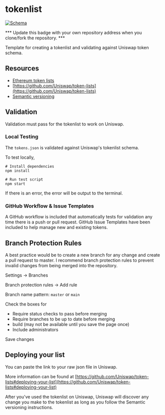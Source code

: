 # tokenlist

[![Schema](https://github.com/nathanjessen/tokenlist/workflows/Schema/badge.svg)](https://github.com/nathanjessen/tokenlist/actions?query=workflow%3ASchema)

*** Update this badge with your own repository address when you clone/fork the repository. ***

Template for creating a tokenlist and validating against Uniswap token schema.

## Resources

* [Ethereum token lists](https://tokenlists.org/)
* [https://github.com/Uniswap/token-lists](https://github.com/Uniswap/token-lists)
* [Semantic versioning](https://github.com/Uniswap/token-lists/blob/master/README.md#semantic-versioning)

## Validation

Validation must pass for the tokenlist to work on Uniswap.

### Local Testing

The `tokens.json` is validated against Uniswap's tokenlist schema.

To test locally,

```
# Install dependencies
npm install

# Run test script
npm start
```

If there is an error, the error will be output to the terminal.

### GitHub Workflow & Issue Templates

A GitHub workflow is included that automatically tests for validation any time there is a push or pull request.
GitHub Issue Templates have been included to help manage new and existing tokens.

## Branch Protection Rules

A best practice would be to create a new branch for any change and create a pull request to master. I recommend branch protection rules to prevent invalid changes from being merged into the repository.

Settings -> Branches

Branch protection rules -> Add rule

Branch name pattern: `master` or `main`

Check the boxes for

* Require status checks to pass before merging
* Require branches to be up to date before merging
* build (may not be available until you save the page once)
* Include administrators

Save changes

## Deploying your list

You can paste the link to your raw json file in Uniswap.

More information can be found at [https://github.com/Uniswap/token-lists#deploying-your-list](https://github.com/Uniswap/token-lists#deploying-your-list)

After you've used the tokenlist on Uniswap, Uniswap will discover any change you make to the tokenlist as long as you follow the Semantic versioning instructions.
